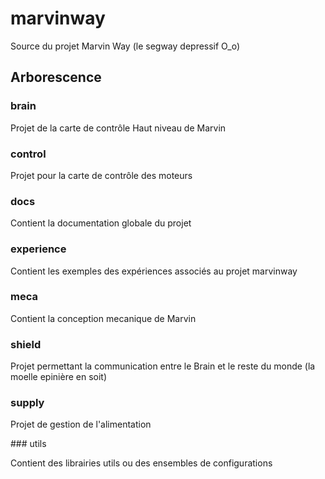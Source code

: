 ﻿# marvinway
Source du projet Marvin Way (le segway depressif O_o)

## Arborescence ##

### brain ###

Projet de la carte de contrôle Haut niveau de Marvin

### control

Projet pour la carte de contrôle des moteurs

### docs

Contient la documentation globale du projet

### experience

Contient les exemples des expériences associés au projet marvinway

### meca

Contient la conception mecanique de Marvin

### shield

Projet permettant la communication entre le Brain et le reste du monde (la moelle epinière en soit)

### supply

Projet de gestion de l'alimentation

### utils

Contient des librairies utils ou des ensembles de configurations
